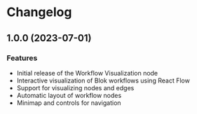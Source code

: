 # Changelog

## 1.0.0 (2023-07-01)

### Features

- Initial release of the Workflow Visualization node
- Interactive visualization of Blok workflows using React Flow
- Support for visualizing nodes and edges
- Automatic layout of workflow nodes
- Minimap and controls for navigation
